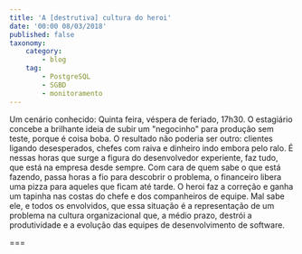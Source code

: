 ```yaml
---
title: 'A [destrutiva] cultura do heroi'
date: '00:00 08/03/2018'
published: false
taxonomy:
    category:
        - blog
    tag:
        - PostgreSQL
        - SGBD
        - monitoramento
---
```


Um cenário conhecido: Quinta feira, véspera de feriado, 17h30. O estagiário concebe a brilhante ideia de subir um "negocinho" para produção sem teste, porque é coisa boba. O resultado não poderia ser outro: clientes ligando desesperados, chefes com raiva e dinheiro indo embora pelo ralo. É nessas horas que surge a figura do desenvolvedor experiente, faz tudo, que está na empresa desde sempre. Com cara de quem sabe o que está fazendo, passa horas a fio para descobrir o problema, o financeiro libera uma pizza para aqueles que ficam até tarde. O heroi faz a correção e ganha um tapinha nas costas do chefe e dos companheiros de equipe. Mal sabe ele, e todos os envolvidos, que essa situação é a representação de um problema na cultura organizacional que, a médio prazo, destrói a produtividade e a evolução das equipes de desenvolvimento de software.

===
